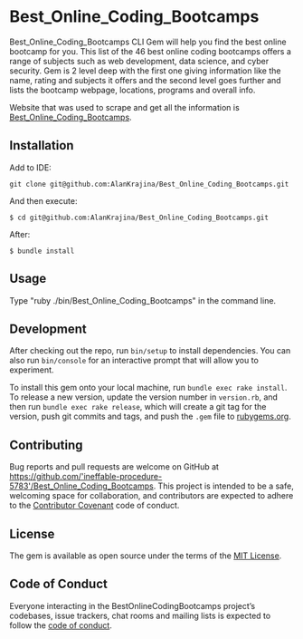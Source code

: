 # Best_Online_Coding_Bootcamps

Best_Online_Coding_Bootcamps CLI Gem will help you find the best online bootcamp for you.
This list of the 46 best online coding bootcamps offers a range of subjects such as web development, data science, and cyber security. 
Gem is 2 level deep with the first one giving information like the name, rating and subjects it offers and the second level goes further and lists the bootcamp webpage, locations, programs and overall info.

Website that was used to scrape and get all the information is [Best_Online_Coding_Bootcamps](https://www.switchup.org/rankings/best-online-bootcamps).

## Installation

Add to IDE:

```
git clone git@github.com:AlanKrajina/Best_Online_Coding_Bootcamps.git
```

And then execute:

    $ cd git@github.com:AlanKrajina/Best_Online_Coding_Bootcamps.git

After:

    $ bundle install
    
    
## Usage

Type "ruby ./bin/Best_Online_Coding_Bootcamps" in the command line.

## Development

After checking out the repo, run `bin/setup` to install dependencies. You can also run `bin/console` for an interactive prompt that will allow you to experiment.

To install this gem onto your local machine, run `bundle exec rake install`. To release a new version, update the version number in `version.rb`, and then run `bundle exec rake release`, which will create a git tag for the version, push git commits and tags, and push the `.gem` file to [rubygems.org](https://rubygems.org).

## Contributing

Bug reports and pull requests are welcome on GitHub at https://github.com/'ineffable-procedure-5783'/Best_Online_Coding_Bootcamps. This project is intended to be a safe, welcoming space for collaboration, and contributors are expected to adhere to the [Contributor Covenant](http://contributor-covenant.org) code of conduct.

## License

The gem is available as open source under the terms of the [MIT License](https://opensource.org/licenses/MIT).

## Code of Conduct

Everyone interacting in the BestOnlineCodingBootcamps project’s codebases, issue trackers, chat rooms and mailing lists is expected to follow the [code of conduct](https://github.com/'ineffable-procedure-5783'/Best_Online_Coding_Bootcamps/blob/master/CODE_OF_CONDUCT.md).
